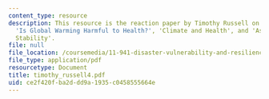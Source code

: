 ```yaml
---
content_type: resource
description: This resource is the reaction paper by Timothy Russell on the topics
  'Is Global Warming Harmful to Health?', 'Climate and Health', and 'Assessing Climate
  Stability'.
file: null
file_location: /coursemedia/11-941-disaster-vulnerability-and-resilience-spring-2005/ce2f420fba2ddd9a1935c0458555664e_timothy_russell4.pdf
file_type: application/pdf
resourcetype: Document
title: timothy_russell4.pdf
uid: ce2f420f-ba2d-dd9a-1935-c0458555664e
---
```

